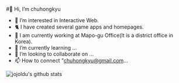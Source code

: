 #👋 Hi, I’m chuhongkyu
- 👀 I’m interested in Interactive Web.
- 🐈 I have created several game apps and homepages.
- 🏢 I am currently working at Mapo-gu Office(It is a district office in Korea).
- 🌱 I’m currently learning ...
- 💞️ I’m looking to collaborate on ...
- 📫 How to connect "chuhongkyu@gmail.com...

![jojoldu's github stats](https://github-readme-stats.vercel.app/api?username=Mrchu&show_icons=true&theme=merko)
